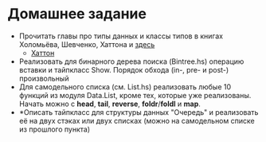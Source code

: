 # Домашнее задание
* Прочитать главы про типы данных и классы типов в книгах Холомьёва, Шевченко, Хаттона и [здесь](http://dev.stephendiehl.com/hask/)
    * [Хаттон](https://drive.google.com/file/d/1YMomTyUtmM0JAsSDVlf_OGOsZojT04VW/view?usp=sharing)
* Реализовать для бинарного дерева поиска (Bintree.hs) операцию вставки и тайпкласс Show. Порядок обхода (in-, pre- и post-) произвольный
* Для самодельного списка (см. List.hs) реализовать любые 10 функций из модуля Data.List, кроме тех, которые уже реализованы. Начать можно с **head**, **tail**, **reverse**, **foldr**/**foldl** и **map**.  
* *Описать тайпкласс для структуры данных "Очередь" и реализовать её на двух стэках или двух списках (можно на самодельном списке из прошлого пункта)
